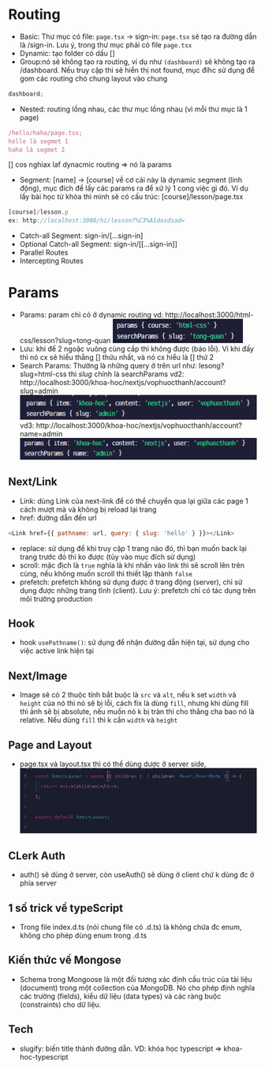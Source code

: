 # Routing

- Basic: Thư mục có file: `page.tsx` -> sign-in: `page.tsx` sẽ tạo ra đường dẫn là /sign-in. Lưu ý, trong thư mục phải có file `page.tsx`
- Dynamic: tạo folder có dấu []
- Group:nó sẽ không tạo ra routing, ví dụ như `(dashboard)` sẽ không tạo ra /dashboard. Nếu truy cập thì sẽ hiển thị not found, mục đíhc sử dụng để gom các routing chó chung layout vào chung

```js
dashboard;
```

- Nested: routing lồng nhau, các thư mục lồng nhau (vì mỗi thư mục là 1 page)

```js
/hello/haha/page.tsx;
hello là segmet 1
haha là segmet 2
```

[] cos nghiax laf dynacmic routing => nó là params

- Segment: [name] -> [course] về cơ cái này là dynamic segment (linh động), mục đích để lấy các params ra để xử lý 1 cong việc gì đó. Ví dụ lấy bài học từ khóa thì mình sẽ có cấu trúc: [course]/lesson/page.tsx

```js
[course]/lesson.p
ex: http://localhost:3000/hi/lesson?%C3%A1dasdsad=

```

- Catch-all Segment: sign-in/[...sign-in]
- Optional Catch-all Segment: sign-in/[[...sign-in]]
- Parallel Routes
- Intercepting Routes

# Params

- Params: param chỉ có ở dynamic routing
  vd: http://localhost:3000/html-css/lesson?slug=tong-quan
  ![alt text](image.png)
- Lưu: khi để 2 ngoặc vuông cùng cấp thì không được (báo lỗi). Vì khi đấy thì nó cx sẽ hiểu thằng [] thứu nhất, và nó cx hiểu là [] thứ 2
- Search Params: Thường là những query ở trên url như: lesong?slug=html-css thì _slug_ chính là searchParams
  vd2: http://localhost:3000/khoa-hoc/nextjs/vophuocthanh/account?slug=admin
  ![alt text](image-1.png)
  vd3: http://localhost:3000/khoa-hoc/nextjs/vophuocthanh/account?name=admin
  ![alt text](image-2.png)

## Next/Link

- Link: dùng Link của next-link để có thể chuyển qua lại giữa các page 1 cách mượt mà và không bị reload lại trang
- href: đường dẫn đến url

```js
<Link href={{ pathname: url, query: { slug: 'hello' } }}></Link>
```

- replace: sử dụng để khi truy cập 1 trang nào đó, thì bạn muốn back lại trang trước đó thì ko được (tùy vào mục đích sử dụng)
- scroll: mặc địch là `true` nghĩa là khi nhấn vào link thì sẽ scroll lên trên cùng, nếu không muốn scroll thì thiết lập thành `false`
- prefetch: prefetch không sử dụng được ở trang động (server), chỉ sử dụng được những trang tĩnh (client). Lưu ý: prefetch chỉ có tác dụng trên môi trường production

## Hook

- hook `usePathname()`: sử dụng để nhận đường dẫn hiện tại, sử dụng cho việc active link hiện tại

## Next/Image

- Image sẽ có 2 thuộc tính bắt buộc là `src` và `alt`, nếu k set `width` và `height` của nó thì nó sẽ bị lỗi, cách fix là dùng `fill`, nhưng khi dùng fill thì ảnh sẽ bị absolute, nếu muốn nó k bị tràn thì cho thằng cha bao nó là relative. Nếu dùng `fill` thì k cần `width` và `height`

## Page and Layout

- page.tsx và layout.tsx thì có thể dùng dược ở server side,
  ![alt text](image-3.png)

## CLerk Auth

- auth() sẽ dùng ở server, còn useAuth() sẽ dùng ở client chứ k dùng đc ở phía server

## 1 số trick về typeScript

- Trong file index.d.ts (nói chung file có .d.ts) là không chứa đc enum, không cho phép dùng enum trong .d.ts

## Kiến thức về Mongose

- Schema trong Mongoose là một đối tượng xác định cấu trúc của tài liệu (document) trong một collection của MongoDB. Nó cho phép định nghĩa các trường (fields), kiểu dữ liệu (data types) và các ràng buộc (constraints) cho dữ liệu.

## Tech

- slugify: biến title thành đường dẫn. VD: khóa học typescript => khoa-hoc-typescript
